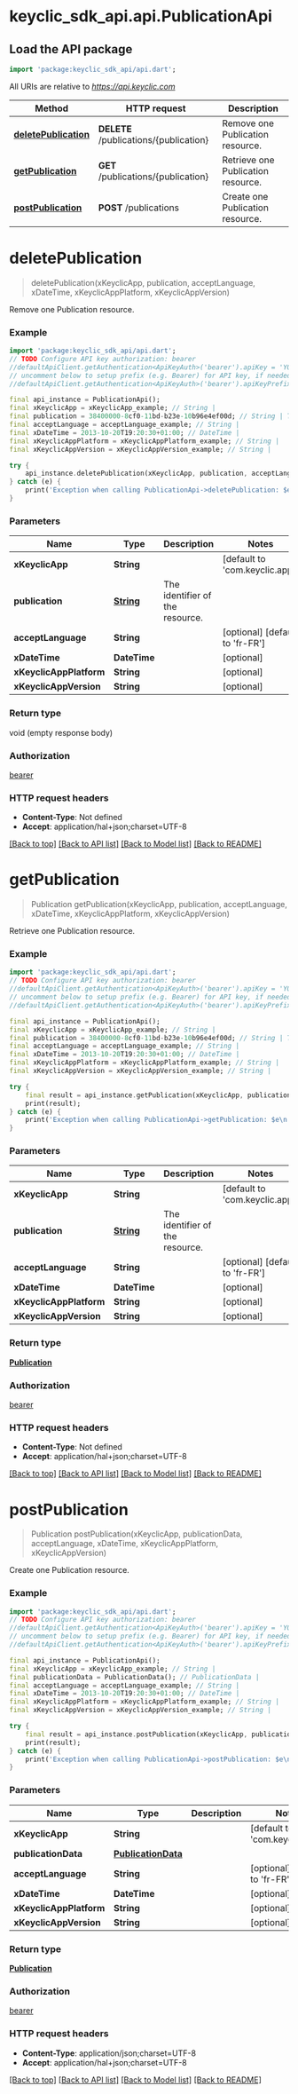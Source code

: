 # keyclic_sdk_api.api.PublicationApi

## Load the API package
```dart
import 'package:keyclic_sdk_api/api.dart';
```

All URIs are relative to *https://api.keyclic.com*

Method | HTTP request | Description
------------- | ------------- | -------------
[**deletePublication**](PublicationApi.md#deletepublication) | **DELETE** /publications/{publication} | Remove one Publication resource.
[**getPublication**](PublicationApi.md#getpublication) | **GET** /publications/{publication} | Retrieve one Publication resource.
[**postPublication**](PublicationApi.md#postpublication) | **POST** /publications | Create one Publication resource.


# **deletePublication**
> deletePublication(xKeyclicApp, publication, acceptLanguage, xDateTime, xKeyclicAppPlatform, xKeyclicAppVersion)

Remove one Publication resource.

### Example 
```dart
import 'package:keyclic_sdk_api/api.dart';
// TODO Configure API key authorization: bearer
//defaultApiClient.getAuthentication<ApiKeyAuth>('bearer').apiKey = 'YOUR_API_KEY';
// uncomment below to setup prefix (e.g. Bearer) for API key, if needed
//defaultApiClient.getAuthentication<ApiKeyAuth>('bearer').apiKeyPrefix = 'Bearer';

final api_instance = PublicationApi();
final xKeyclicApp = xKeyclicApp_example; // String | 
final publication = 38400000-8cf0-11bd-b23e-10b96e4ef00d; // String | The identifier of the resource.
final acceptLanguage = acceptLanguage_example; // String | 
final xDateTime = 2013-10-20T19:20:30+01:00; // DateTime | 
final xKeyclicAppPlatform = xKeyclicAppPlatform_example; // String | 
final xKeyclicAppVersion = xKeyclicAppVersion_example; // String | 

try { 
    api_instance.deletePublication(xKeyclicApp, publication, acceptLanguage, xDateTime, xKeyclicAppPlatform, xKeyclicAppVersion);
} catch (e) {
    print('Exception when calling PublicationApi->deletePublication: $e\n');
}
```

### Parameters

Name | Type | Description  | Notes
------------- | ------------- | ------------- | -------------
 **xKeyclicApp** | **String**|  | [default to 'com.keyclic.app']
 **publication** | [**String**](.md)| The identifier of the resource. | 
 **acceptLanguage** | **String**|  | [optional] [default to 'fr-FR']
 **xDateTime** | **DateTime**|  | [optional] 
 **xKeyclicAppPlatform** | **String**|  | [optional] 
 **xKeyclicAppVersion** | **String**|  | [optional] 

### Return type

void (empty response body)

### Authorization

[bearer](../README.md#bearer)

### HTTP request headers

 - **Content-Type**: Not defined
 - **Accept**: application/hal+json;charset=UTF-8

[[Back to top]](#) [[Back to API list]](../README.md#documentation-for-api-endpoints) [[Back to Model list]](../README.md#documentation-for-models) [[Back to README]](../README.md)

# **getPublication**
> Publication getPublication(xKeyclicApp, publication, acceptLanguage, xDateTime, xKeyclicAppPlatform, xKeyclicAppVersion)

Retrieve one Publication resource.

### Example 
```dart
import 'package:keyclic_sdk_api/api.dart';
// TODO Configure API key authorization: bearer
//defaultApiClient.getAuthentication<ApiKeyAuth>('bearer').apiKey = 'YOUR_API_KEY';
// uncomment below to setup prefix (e.g. Bearer) for API key, if needed
//defaultApiClient.getAuthentication<ApiKeyAuth>('bearer').apiKeyPrefix = 'Bearer';

final api_instance = PublicationApi();
final xKeyclicApp = xKeyclicApp_example; // String | 
final publication = 38400000-8cf0-11bd-b23e-10b96e4ef00d; // String | The identifier of the resource.
final acceptLanguage = acceptLanguage_example; // String | 
final xDateTime = 2013-10-20T19:20:30+01:00; // DateTime | 
final xKeyclicAppPlatform = xKeyclicAppPlatform_example; // String | 
final xKeyclicAppVersion = xKeyclicAppVersion_example; // String | 

try { 
    final result = api_instance.getPublication(xKeyclicApp, publication, acceptLanguage, xDateTime, xKeyclicAppPlatform, xKeyclicAppVersion);
    print(result);
} catch (e) {
    print('Exception when calling PublicationApi->getPublication: $e\n');
}
```

### Parameters

Name | Type | Description  | Notes
------------- | ------------- | ------------- | -------------
 **xKeyclicApp** | **String**|  | [default to 'com.keyclic.app']
 **publication** | [**String**](.md)| The identifier of the resource. | 
 **acceptLanguage** | **String**|  | [optional] [default to 'fr-FR']
 **xDateTime** | **DateTime**|  | [optional] 
 **xKeyclicAppPlatform** | **String**|  | [optional] 
 **xKeyclicAppVersion** | **String**|  | [optional] 

### Return type

[**Publication**](Publication.md)

### Authorization

[bearer](../README.md#bearer)

### HTTP request headers

 - **Content-Type**: Not defined
 - **Accept**: application/hal+json;charset=UTF-8

[[Back to top]](#) [[Back to API list]](../README.md#documentation-for-api-endpoints) [[Back to Model list]](../README.md#documentation-for-models) [[Back to README]](../README.md)

# **postPublication**
> Publication postPublication(xKeyclicApp, publicationData, acceptLanguage, xDateTime, xKeyclicAppPlatform, xKeyclicAppVersion)

Create one Publication resource.

### Example 
```dart
import 'package:keyclic_sdk_api/api.dart';
// TODO Configure API key authorization: bearer
//defaultApiClient.getAuthentication<ApiKeyAuth>('bearer').apiKey = 'YOUR_API_KEY';
// uncomment below to setup prefix (e.g. Bearer) for API key, if needed
//defaultApiClient.getAuthentication<ApiKeyAuth>('bearer').apiKeyPrefix = 'Bearer';

final api_instance = PublicationApi();
final xKeyclicApp = xKeyclicApp_example; // String | 
final publicationData = PublicationData(); // PublicationData | 
final acceptLanguage = acceptLanguage_example; // String | 
final xDateTime = 2013-10-20T19:20:30+01:00; // DateTime | 
final xKeyclicAppPlatform = xKeyclicAppPlatform_example; // String | 
final xKeyclicAppVersion = xKeyclicAppVersion_example; // String | 

try { 
    final result = api_instance.postPublication(xKeyclicApp, publicationData, acceptLanguage, xDateTime, xKeyclicAppPlatform, xKeyclicAppVersion);
    print(result);
} catch (e) {
    print('Exception when calling PublicationApi->postPublication: $e\n');
}
```

### Parameters

Name | Type | Description  | Notes
------------- | ------------- | ------------- | -------------
 **xKeyclicApp** | **String**|  | [default to 'com.keyclic.app']
 **publicationData** | [**PublicationData**](PublicationData.md)|  | 
 **acceptLanguage** | **String**|  | [optional] [default to 'fr-FR']
 **xDateTime** | **DateTime**|  | [optional] 
 **xKeyclicAppPlatform** | **String**|  | [optional] 
 **xKeyclicAppVersion** | **String**|  | [optional] 

### Return type

[**Publication**](Publication.md)

### Authorization

[bearer](../README.md#bearer)

### HTTP request headers

 - **Content-Type**: application/json;charset=UTF-8
 - **Accept**: application/hal+json;charset=UTF-8

[[Back to top]](#) [[Back to API list]](../README.md#documentation-for-api-endpoints) [[Back to Model list]](../README.md#documentation-for-models) [[Back to README]](../README.md)

